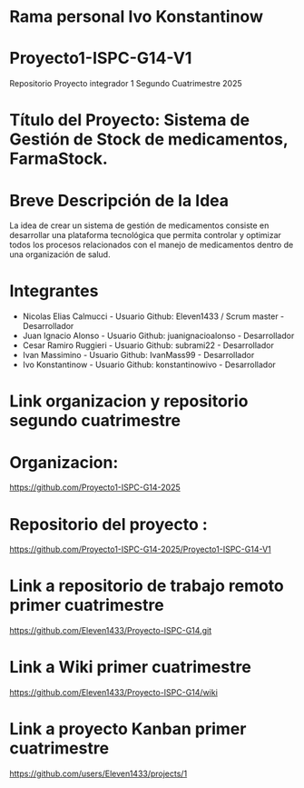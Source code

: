 # Rama personal Ivo Konstantinow

# Proyecto1-ISPC-G14-V1
Repositorio Proyecto integrador 1 Segundo Cuatrimestre 2025

# Título del Proyecto: Sistema de Gestión de Stock de medicamentos, FarmaStock.

# Breve Descripción de la Idea
La idea de crear un sistema de gestión de medicamentos consiste en desarrollar una plataforma tecnológica que permita controlar y optimizar todos los procesos relacionados con el manejo de medicamentos dentro de una organización de salud.

# Integrantes

* Nicolas Elias Calmucci - Usuario Github: Eleven1433 / Scrum master - Desarrollador
* Juan Ignacio Alonso - Usuario Github: juanignacioalonso - Desarrollador
* Cesar Ramiro Ruggieri - Usuario Github: subrami22 - Desarrollador
* Ivan Massimino - Usuario Github: IvanMass99 - Desarrollador
* Ivo Konstantinow - Usuario Github: konstantinowivo - Desarrollador

# Link organizacion y repositorio segundo cuatrimestre

# Organizacion: 

https://github.com/Proyecto1-ISPC-G14-2025

# Repositorio del proyecto : 

https://github.com/Proyecto1-ISPC-G14-2025/Proyecto1-ISPC-G14-V1



# Link a repositorio de trabajo remoto primer cuatrimestre
https://github.com/Eleven1433/Proyecto-ISPC-G14.git

# Link a Wiki primer cuatrimestre
https://github.com/Eleven1433/Proyecto-ISPC-G14/wiki

# Link a proyecto Kanban primer cuatrimestre
https://github.com/users/Eleven1433/projects/1
